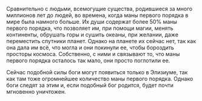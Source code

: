 Сравнительно с людьми, всемогущие существа, родившиеся за много миллионов лет до людей, во времена, когда маны первого порядка в мире была намного больше. Их души содержат более 50% маны первого порядка, что позволяет им, при помощи магии, менять континенты, обрушать горы и сушить океаны, при желании, даже переместить спутники планет. Однако на планете их сейчас нет, так как она дала им всё, что могла и они покинули ее, чтобы бороздить просторы космоса. Собственно, с ними и связывают то, что маны первого порядка осталось так мало, они просто поглотили ее.

Сейчас подобной силы боги могут появиться только в Элизиуме, так как там тоже огромнейшее количество маны первого порядка. Однако боги следят за этим и, если подобный бог родится, будет почти мгновенно уничтожен.